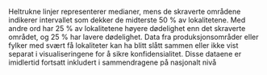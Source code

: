 Heltrukne linjer representerer medianer, mens de skraverte områdene indikerer intervallet som dekker de midterste 50 % av lokalitetene. Med andre ord har 25 % av lokalitetene høyere dødelighet enn det skraverte området, og 25 % har lavere dødelighet. Data fra produksjonsområder eller fylker med svært få lokaliteter kan ha blitt slått sammen eller ikke vist separat i visualiseringene for å sikre konfidensialitet. Disse dataene er imidlertid fortsatt inkludert i sammendragene på nasjonalt nivå